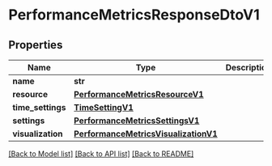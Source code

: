 # PerformanceMetricsResponseDtoV1

## Properties
Name | Type | Description | Notes
------------ | ------------- | ------------- | -------------
**name** | **str** |  | 
**resource** | [**PerformanceMetricsResourceV1**](PerformanceMetricsResourceV1.md) |  | [optional] 
**time_settings** | [**TimeSettingV1**](TimeSettingV1.md) |  | [optional] 
**settings** | [**PerformanceMetricsSettingsV1**](PerformanceMetricsSettingsV1.md) |  | [optional] 
**visualization** | [**PerformanceMetricsVisualizationV1**](PerformanceMetricsVisualizationV1.md) |  | [optional] 

[[Back to Model list]](../README.md#documentation-for-models) [[Back to API list]](../README.md#documentation-for-api-endpoints) [[Back to README]](../README.md)

